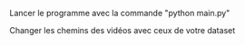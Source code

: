 Lancer le programme avec la commande "python main.py"

Changer les chemins des vidéos avec ceux de votre dataset